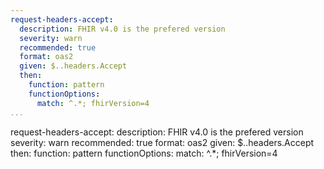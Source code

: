 ```yaml
---
request-headers-accept:
  description: FHIR v4.0 is the prefered version
  severity: warn
  recommended: true
  format: oas2
  given: $..headers.Accept
  then:
    function: pattern
    functionOptions:
      match: ^.*; fhirVersion=4
...
```

request-headers-accept:
  description: FHIR v4.0 is the prefered version
  severity: warn
  recommended: true
  format: oas2
  given: $..headers.Accept
  then:
    function: pattern
    functionOptions:
      match: ^.*; fhirVersion=4